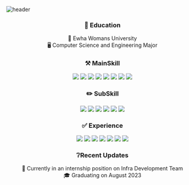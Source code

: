 ![header](https://capsule-render.vercel.app/api?type=waving&color=ffe9e9&height=300&width=1000section=header&text=Welcome&desc=Heewon%20Lee's%20Profile&descAlignY=65&fontSize=90)

<div align="center">
  <p>
    <h3>🏫 Education</h3>
    💮 Ewha Womans University
    <br>
    🖥️ Computer Science and Engineering Major
  </p>
  <p>
    <h3>⚒️ MainSkill</h3>
      <img src="https://img.shields.io/badge/Python-3776AB?style=flat&logo=Python&logoColor=white">
      <img src="https://img.shields.io/badge/JavaScript-F7DF1E?style=flat&logo=JavaScript&logoColor=black">
      <img src="https://img.shields.io/badge/Node.js-339933?style=flat&logo=Node.js&logoColor=white"/>
      <img src="https://img.shields.io/badge/express-444444?style=flat&logo=express&logoColor=white"/>
      <img src="https://img.shields.io/badge/Java-007396?style=flat&logo=Java&logoColor=white">
      <img src="https://img.shields.io/badge/SpringBoot-5cbb32?style=flat&logo=SpringBoot&logoColor=white"/>
      <img src="https://img.shields.io/badge/MySQL-4479A1?style=flat&logo=MySQL&logoColor=white"/>
      <img src="https://img.shields.io/badge/Redis-bb1700?style=flat&logo=Redis&logoColor=white"/>
  </p>
  <p>
    <h3>✏️ SubSkill</h3>
      <img src="https://img.shields.io/badge/Django-274e13?style=flat&logo=Django&logoColor=white">
      <img src="https://img.shields.io/badge/JSP-272626?style=flat&logo=JavaServerpages&logoColor=white"/>
      <img src="https://img.shields.io/badge/C-A8B9CC?style=flat&logo=C&logoColor=black">
      <img src="https://img.shields.io/badge/C++-00599C?style=flat&logo=C%2B%2B&logoColor=white">
      <img src="https://img.shields.io/badge/Linux-FCC624?style=flat&logo=Linux&logoColor=white"/>
      <img src="https://img.shields.io/badge/Tensorflow-f46a12?style=flat&logo=Tensorflow&logoColor=white"/>
  </p>
  <p>
    <h3>✅ Experience</h3>
      <img src="https://img.shields.io/badge/HTML-E34F26?style=flat&logo=HTML5&logoColor=white">
      <img src="https://img.shields.io/badge/CSS-1572B6?style=flat&logo=CSS3&logoColor=white">
      <img src="https://img.shields.io/badge/React-61DAFB?style=flat&logo=React&logoColor=black">
      <img src="https://img.shields.io/badge/Flutter-48d0ff?style=flat&logo=Flutter&logoColor=white"/>
      <img src="https://img.shields.io/badge/AWS-232F3E?style=flat&logo=Amazon AWS&logoColor=white"/>
      <img src="https://img.shields.io/badge/Firebase-FFCA28?style=flat&logo=Firebase&logoColor=white"/>
      <img src="https://img.shields.io/badge/php-5c7e9d?style=flat&logo=php&logoColor=white"/>
  </p>
  <p>
    <h3>❔Recent Updates </h3>
    👀 Currently in an internship position on Infra Development Team
    <br>
    🎓 Graduating on August 2023
    <br>
  </p>
  <p>
  </p>
</div>

<br>
<br>

<!-- ![HeewonLee00's GitHub stats](https://github-readme-stats.vercel.app/api?username=HeewonLee00&show_icons=true&theme=radical) -->


<!--
**HeewonLee00/HeewonLee00** is a ✨ _special_ ✨ repository because its `README.md` (this file) appears on your GitHub profile.

Here are some ideas to get you started:

- 🔭 I’m currently working on ...
- 🌱 I’m currently learning ...
- 👯 I’m looking to collaborate on ...
- 🤔 I’m looking for help with ...
- 💬 Ask me about ...
- 📫 How to reach me: ...
- 😄 Pronouns: ...
- ⚡ Fun fact: ...
-->
